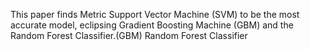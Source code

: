 This paper finds Metric Support Vector Machine (SVM) to be the most accurate model, 
eclipsing Gradient Boosting Machine (GBM) and the Random Forest Classifier.(GBM)
Random Forest Classifier
